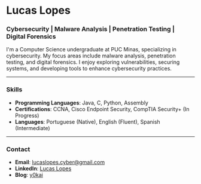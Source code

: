 # Lucas Lopes

### Cybersecurity | Malware Analysis | Penetration Testing | Digital Forensics

I'm a Computer Science undergraduate at PUC Minas, specializing in cybersecurity. My focus areas include malware analysis, penetration testing, and digital forensics. I enjoy exploring vulnerabilities, securing systems, and developing tools to enhance cybersecurity practices.

---

### Skills

- **Programming Languages**: Java, C, Python, Assembly
- **Certifications**: CCNA, Cisco Endpoint Security, CompTIA Security+ (In Progress)
- **Languages**: Portuguese (Native), English (Fluent), Spanish (Intermediate)

---

### Contact

- **Email**: [lucaslopes.cyber@gmail.com](mailto:lucaslopes.cyber@gmail.com)
- **LinkedIn**: [Lucas Lopes](https://www.linkedin.com/in/lucas-lopes-2324552a4/)
- **Blog**: [y0kai](https://l-lukke.github.io/llukke.github.io)

